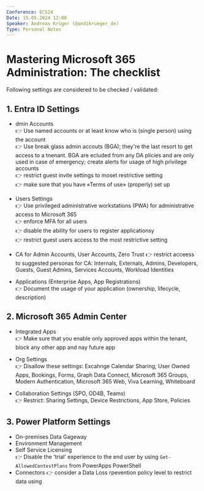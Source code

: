 ```yaml
---
Conference: ECS24
Date: 15.05.2024 12:00
Speaker: Andreas Krüger (@andikrueger_de)
Type: Personal Notes
---
```


# Mastering Microsoft 365 Administration: The checklist

Following settings are considered to be checked / validated:

## 1. Entra ID Settings

- dmin Accounts<br>
  👉 Use named accounts or at least know who is (single person) using the account<br>
  👉 Use break glass admin accouts (BGA); they're the last resort to get access to a tnenant. BGA are ecluded from any DA plicies and are only used in case of emergency; create alerts for usage of high privilege accounts<br>
  👉 restrict guest invite settings to moset restrictive setting<br>
  👉 make sure that you have «Terms of use» (properly) set up

- Users Settings<br>
  👉 Use privileged administrative workstations (PWA) for administrative access to Microsoft 365<br>
  👉 enforce MFA for all users<br>
  👉 disable the ability for users to register applicationsy<br>
  👉 restrict guest users access to the most restrictive setting

- CA for Admin Accounts, User Accounts, Zero Trust
  👉 restrict acceess to suggested personas for CA: Internals, Externals, Admins, Developers, Guests, Guest Admins, Services Accounts, Workload Identities

- Applications (Enterprise Apps, App Registrations)<br>
  👉 Document the usage of your application (ownership, lifecycle, description)<br>

## 2. Microsoft 365 Admin Center

- Integrated Apps<br>
  👉 Make sure that you enable only approved apps within the tenant, block any other app and nay future app

- Org Settings<br>
  👉 Disallow these settings: Excahnge Calendar Sharing, User Owned Apps, Bookings, Forms, Graph Data Connect, Microsoft 365 Groups, Modern Authentication, Microsoft 365 Web, Viva Learning, Whiteboard

- Collaboration Settings (SPO, OD4B, Teams)<br>
  👉 Restrict: Sharing Settings, Device Restrictions, App Store, Policies

## 3. Power Platform Settings

  - On-premises Data Gageway
  - Environment Management
  - Self Service Licensing<br>
    👉 Disable the 'trial' experience to the end user by using `Get-AllowedContestPlans` from PowerApps PowerShell
  - Connectors
    👉 consider a Data Loss rpevention policy level to restrict data using